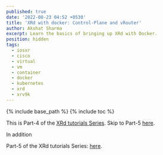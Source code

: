 ```yaml
---
published: true
date: '2022-08-23 04:52 +0530'
title: 'XRd with docker: Control-Plane and vRouter'
author: Akshat Sharma
excerpt: Learn the basics of bringing up XRd with Docker.
position: hidden
tags:
  - iosxr
  - cisco
  - virtual
  - vm
  - container
  - docker
  - kubernetes
  - xrd
  - xrv9k
---
```


{% include base_path %}
{% include toc %}

This is Part-4 of the [XRd tutorials Series](). Skip to Part-5 [here]({{base_path}}/tutorials/2022-08-23-xrd-with-docker-compose-control-plane-and-vrouter.). 


In addition



Part-5 of the XRd tutorials Series: [here]({{base_path}}/tutorials/2022-08-23-xrd-with-docker-compose-control-plane-and-vrouter.). 
